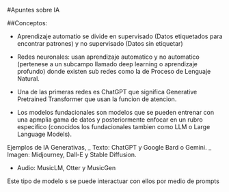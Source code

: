 #Apuntes sobre IA

##Conceptos:

- Aprendizaje automatio se divide en supervisado (Datos etiquetados para encontrar patrones) y no supervisado (Datos sin etiquetar)

* Redes neuronales: usan aprendizaje automatico y no automatico (pertenese a un subcampo llamado deep learning o aprendizaje profundo) donde existen sub redes como la de Proceso de Lenguaje Natural.

* Una de las primeras redes es ChatGPT que significa Generative Pretrained Transformer que usan la funcion de atencion.

* Los modelos fundacionales son modelos que se pueden entrenar con una apmplia gama de datos y posteriormente enfocar en un rubro especifico (conocidos los fundacionales tambien como LLM o Large Language Models).

Ejemplos de IA Generativas,
_ Texto: ChatGPT y Google Bard o Gemini.
_ Imagen: Midjourney, Dall-E y Stable Diffusion.

- Audio: MusicLM, Otter y MusicGen

Este tipo de modelo s se puede interactuar con ellos por medio de prompts
